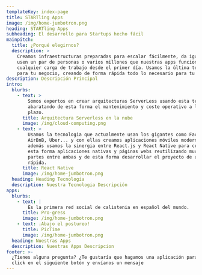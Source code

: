 ```yaml
---
templateKey: index-page
title: STARTling Apps
image: /img/home-jumbotron.png
heading: STARTling Apps
subheading: El desarrollo para Startups hecho fácil
mainpitch:
  title: ¿Porqué elegirnos?
  description: >
    Creamos infraestructuras preparadas para escalar fácilmente, da igual que la
    usen un par de personas o varios millones que nuestras apps funcionaran para
    cualquier carga de trabajo desde el primer día. Usamos la última tecnología
    para tu negocio, creando de forma rápida todo lo necesario para tu Startup
description: Descripción Principal
intro:
  blurbs:
    - text: >
        Somos expertos en crear arquitecturas ServerLess usando esta tecnología
        abaratando de esta forma el mantenimiento y coste operativo a largo
        plazo.
      title: Arquitectura Serverless en la nube
      image: /img/cloud-computing.png
    - text: >
        Usamos la tecnologia que actualmente usan los gigantes como Facebook,
        AirBnB, Uber... y con ellas creamos aplicaciones móviles modernas,
        además usamos la sinergia entre React.js y React Native para crear de
        esta forma aplicaciones nativas y páginas webs reutilizando muchas
        partes entre ambas y de esta forma desarrollar el proyecto de una forma
        rápida.
      title: React Native
      image: /img/home-jumbotron.png
  heading: Heading Tecnologia
  description: Nuestra Tecnologia Descripción
apps:
  blurbs:
    - text: |
        Es la primera red social de calistenia en español del mundo. 
      title: Pro-gress
      image: /img/home-jumbotron.png
    - text: ¡Abajo el postureo!
      title: PicTime
      image: /img/home-jumbotron.png
  heading: Nuestras Apps
  description: Nuestras Apps Descripcion
footer: >-
  ¿Tienes alguna pregunta? ¿Te gustaría que hagamos una aplicación para tí? Haz
  click en el siguiente botón y envíanos un mensaje
---
```


